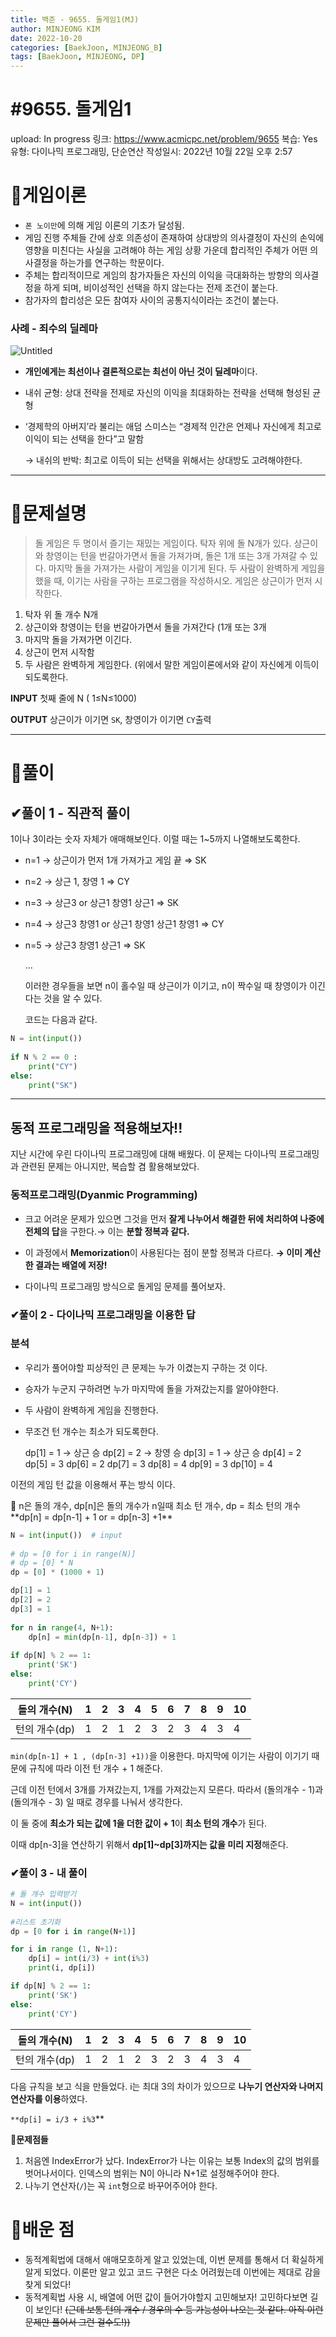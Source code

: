 ```yaml
---
title: 백준 - 9655. 돌게임1(MJ)
author: MINJEONG KIM
date: 2022-10-20
categories: [BaekJoon, MINJEONG_B]
tags: [BaekJoon, MINJEONG, DP]
---
```



# #9655. 돌게임1

upload: In progress
링크: https://www.acmicpc.net/problem/9655
복습: Yes
유형: 다이나믹 프로그래밍, 단순연산
작성일시: 2022년 10월 22일 오후 2:57

# 🎯게임이론

- `폰 노이만`에 의해 게임 이론의 기초가 달성됨.
- 게임 진행 주체들 간에 상호 의존성이 존재하여 상대방의 의사결정이 자신의 손익에 영향을 미친다는 사실을 고려해야 하는 게임 상황 가운데 합리적인 주체가 어떤 의사결정을 하는가를 연구하는 학문이다.
- 주체는 합리적이므로 게임의 참가자들은 자신의 이익을 극대화하는 방향의 의사결정을 하게 되며, 비이성적인 선택을 하지 않는다는 전제 조건이 붙는다.
- 참가자의 합리성은 모든 참여자 사이의 공통지식이라는 조건이 붙는다.

### 사례 - 죄수의 딜레마

![Untitled](#9655%20%E1%84%83%E1%85%A9%E1%86%AF%E1%84%80%E1%85%A6%E1%84%8B%E1%85%B5%E1%86%B71%20f579b12e8f3c4fcdab974c4bbd18562c/Untitled.png)

- **개인에게는 최선이나 결론적으로는 최선이 아닌 것이 딜레마**이다.
- 내쉬 균형: 상대 전략을 전제로 자신의 이익을 최대화하는 전략을 선택해 형성된 균형
- ‘경제학의 아버지’라 불리는 애덤 스미스는 “경제적 인간은 언제나 자신에게 최고로 이익이 되는 선택을 한다”고 말함
  
    → 내쉬의 반박: 최고로 이득이 되는 선택을 위해서는 상대방도 고려해야한다.
    

---

# 📑문제설명

> 돌 게임은 두 명이서 즐기는 재밌는 게임이다. 탁자 위에 돌 N개가 있다. 상근이와 창영이는 턴을 번갈아가면서 돌을 가져가며, 돌은 1개 또는 3개 가져갈 수 있다. 마지막 돌을 가져가는 사람이 게임을 이기게 된다. 두 사람이 완벽하게 게임을 했을 때, 이기는 사람을 구하는 프로그램을 작성하시오. 게임은 상근이가 먼저 시작한다.
> 
1. 탁자 위 돌 개수 N개
2. 상근이와 창영이는 턴을 번갈아가면서 돌을 가져간다 (1개 또는 3개
3. 마지막 돌을 가져가면 이긴다.
4. 상근이 먼저 시작함
5. 두 사람은 완벽하게 게임한다. (위에서 말한 게임이론에서와 같이 자신에게 이득이 되도록한다.

**INPUT**
첫째 줄에 N ( 1≤N≤1000)

**OUTPUT**
상근이가 이기면 `SK`, 창영이가 이기면 `CY`출력

---

# 🧐풀이

## ✔풀이 1 - 직관적 풀이

1이나 3이라는 숫자 자체가 애매해보인다. 이럴 때는 1~5까지 나열해보도록한다.

- n=1 → 상근이가 먼저 1개 가져가고 게임 끝 ⇒ SK
- n=2 → 상근 1, 창영 1 ⇒ CY
- n=3 → 상근3 or 상근1 창영1 상근1 ⇒ SK
- n=4 → 상근3 창영1 or 상근1 창영1 상근1 창영1 ⇒ CY
- n=5 → 상근3 창영1 상근1 ⇒ SK
  
    …
    
    이러한 경우들을 보면 n이 홀수일 때 상근이가 이기고, n이 짝수일 때 창영이가 이긴다는 것을 알 수 있다.
    
    코드는 다음과 같다.
    

```python
N = int(input())
 
if N % 2 == 0 :
    print("CY")
else:
    print("SK")
```

---

## 동적 프로그래밍을 적용해보자!!

지난 시간에 우린 다이나믹 프로그래밍에 대해 배웠다. 이 문제는 다이나믹 프로그래밍과 관련된 문제는 아니지만, 복습할 겸 활용해보았다.

### 동적프로그래밍(Dyanmic Programming)

- 크고 어려운 문제가 있으면 그것을 먼저 **잘게 나누어서 해결한 뒤에 처리하여 나중에 전체의 답**을 구한다.→ 이는 **분할 정복과 같다.**
- 이 과정에서 **Memorization**이 사용된다는 점이 분할 정복과 다르다.
**→ 이미 계산한 결과는 배열에 저장!**

- 다이나믹 프로그래밍 방식으로 돌게임 문제를 풀어보자.

### ✔풀이 2 - 다이나믹 프로그래밍을 이용한 답

### 분석

- 우리가 풀어야할 피상적인 큰 문제는 누가 이겼는지 구하는 것 이다.
- 승자가 누군지 구하려면 누가 마지막에 돌을 가져갔는지를 알아야한다.
- 두 사람이 완벽하게 게임을 진행한다.
- 무조건 턴 개수는 최소가 되도록한다.
  
    dp[1] = 1 → 상근 승
    dp[2] = 2 → 창영 승
    dp[3] = 1 → 상근 승
    dp[4] = 2  
    dp[5] = 3
    dp[6] = 2
    dp[7] = 3
    dp[8] = 4
    dp[9] = 3
    dp[10] = 4
    

이전의 게임 턴 값을 이용해서 푸는 방식 이다.

<aside>
📍 n은 돌의 개수, dp[n]은 돌의 개수가 n일때 최소 턴 개수, dp = 최소 턴의 개수
**dp[n] = dp[n-1] + 1 or = dp[n-3] +1**

</aside>

```python
N = int(input())  # input
 
# dp = [0 for i in range(N)]
# dp = [0] * N
dp = [0] * (1000 + 1)

dp[1] = 1
dp[2] = 2
dp[3] = 1
 
for n in range(4, N+1):
    dp[n] = min(dp[n-1], dp[n-3]) + 1
 
if dp[N] % 2 == 1:
    print('SK')
else:
    print('CY')
```

| 돌의 개수(N) | 1 | 2 | 3 | 4 | 5 | 6 | 7 | 8 | 9 | 10 |
| --- | --- | --- | --- | --- | --- | --- | --- | --- | --- | --- |
| 턴의 개수(dp) | 1 | 2 | 1 | 2 | 3 | 2 | 3 | 4 | 3 | 4 |

`min(dp[n-1] + 1 , (dp[n-3] +1))`을 이용한다. 마지막에 이기는 사람이 이기기 때문에 규칙에 따라 이전 턴 개수 + 1 해준다.

근데 이전 턴에서 3개를 가져갔는지, 1개를 가져갔는지 모른다. 따라서 (돌의개수 - 1)과 (돌의개수 - 3) 일 때로 경우를 나눠서 생각한다.

이 둘 중에 **최소가 되는 값에 1을 더한 값이  + 1**이 **최소 턴의 개수**가 된다. 

이때 dp[n-3]을 연산하기 위해서 **dp[1]~dp[3]까지는 값을 미리 지정**해준다. 

### ✔풀이 3 - 내 풀이

```python
# 돌 개수 입력받기
N = int(input())
 
#리스트 초기화
dp = [0 for i in range(N+1)]

for i in range (1, N+1):
    dp[i] = int(i/3) + int(i%3) 
    print(i, dp[i])

if dp[N] % 2 == 1:
    print('SK')
else:
    print('CY')
```

| 돌의 개수(N) | 1 | 2 | 3 | 4 | 5 | 6 | 7 | 8 | 9 | 10 |
| --- | --- | --- | --- | --- | --- | --- | --- | --- | --- | --- |
| 턴의 개수(dp) | 1 | 2 | 1 | 2 | 3 | 2 | 3 | 4 | 3 | 4 |

다음 규칙을 보고 식을 만들었다. i는 최대 3의 차이가 있으므로 **나누기 연산자와 나머지 연산자를 이용**하였다. 

`**dp[i] = i/3 + i%3`** 

**🚨문제점들** 

1. 처음엔 IndexError가 났다. IndexError가 나는 이유는 보통 Index의 값의 범위를 벗어나서이다. 인덱스의 범위는 N이 아니라 N+1로 설정해주어야 한다.
2. 나누기 연산자(`/`)는 꼭 `int`형으로 바꾸어주어야 한다. 

# 📌배운 점

- 동적계획법에 대해서 애매모호하게 알고 있었는데, 이번 문제를 통해서 더 확실하게 알게 되었다. 이론만 알고 있고 코드 구현은 다소 어려웠는데 이번에는 제대로 감을 찾게 되었다!
- 동적계획법 사용 시, 배열에 어떤 값이 들어가야할지 고민해보자! 고민하다보면 길이 보인다! 
~~(근데 보통 턴의 개수 / 경우의 수 등 가능성이 나오는 것 같다. 아직 이런 문제만 풀어서 그런 걸수도!))~~

